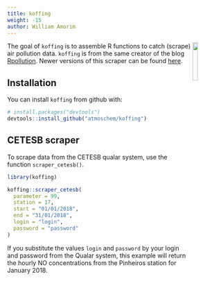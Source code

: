 ```yaml
---
title: koffing
weight: -15
author: William Amorim
---
```


<img src="man/figures/logo.png" align="right" width = "15%">

The goal of `koffing` is to assemble R functions to catch (scrape) air
pollution data. `koffing` is from the same creator of the blog
[Rpollution](https://rpollution.com). Newer versions of this scraper can
be found [here](https://github.com/williamorim/rpollution).

## Installation

You can install `koffing` from github with:

``` r
# install.packages("devtools")
devtools::install_github("atmoschem/koffing")
```

## CETESB scraper

To scrape data from the CETESB qualar system, use the function
`scraper_cetesb()`.

``` r
library(koffing)

koffing::scraper_cetesb(
  parameter = 99, 
  station = 17, 
  start = "01/01/2018", 
  end = "31/01/2018", 
  login = "login", 
  password = "password"
)
```

If you substitute the values `login` and `password` by your login and
password from the Qualar system, this example will return the hourly NO
concentrations from the Pinheiros station for January 2018.

